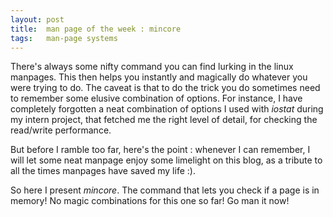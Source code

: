 ```yaml
---
layout: post
title:  man page of the week : mincore
tags:   man-page systems
---
```


There's always some nifty command you can find lurking in the linux manpages. This then helps you instantly and magically do whatever you were trying to do. The caveat is that to do the trick you do sometimes need to remember some elusive combination of options. For instance, I have completely forgotten a neat combination of options I used with *iostat* during my intern project, that fetched me the right level of detail, for checking the read/write performance. 

But before I ramble too far, here's the point : whenever I can remember, I will let some neat manpage enjoy some limelight on this blog, as a tribute to all the times manpages have saved my life :).

So here I present *mincore*. The command that lets you check if a page is in memory! No magic combinations for this one so far! Go man it now! 

